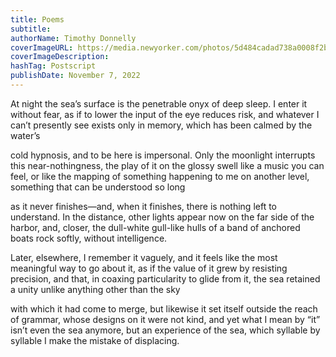 ```yaml
---
title: Poems
subtitle:  
authorName: Timothy Donnelly
coverImageURL: https://media.newyorker.com/photos/5d484cadad738a0008f2bf9a/4:3/w_560,c_limit/hp-poetryspots4.jpg
coverImageDescription: 
hashTag: Postscript
publishDate: November 7, 2022
---
```


At night the sea’s surface is the penetrable onyx of deep sleep. I enter it without fear, as if to lower the input of the eye reduces risk, and whatever I can’t presently see exists only in memory, which has been calmed by the water’s

cold hypnosis, and to be here is impersonal. Only the moonlight interrupts this near-nothingness, the play of it on the glossy swell like a music you can feel, or like the mapping of something happening to me on another level, something that can be understood so long

as it never finishes—and, when it finishes, there is nothing left to understand. In the distance, other lights appear now on the far side of the harbor, and, closer, the dull-white gull-like hulls of a band of anchored boats rock softly, without intelligence.

Later, elsewhere, I remember it vaguely, and it feels like the most meaningful way to go about it, as if the value of it grew by resisting precision, and that, in coaxing particularity to glide from it, the sea retained a unity unlike anything other than the sky

with which it had come to merge, but likewise it set itself outside the reach of grammar, whose designs on it were not kind, and yet what I mean by “it” isn’t even the sea anymore, but an experience of the sea, which syllable by syllable I make the mistake of displacing.